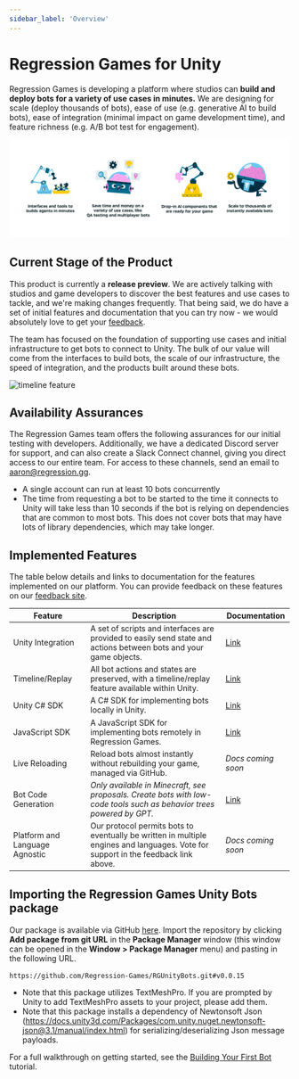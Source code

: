 ```yaml
---
sidebar_label: 'Overview'
---
```


# Regression Games for Unity

Regression Games is developing a platform where studios can **build and deploy bots for a variety of use cases in minutes.** We are designing for scale (deploy thousands of bots), ease of use (e.g. generative AI to build bots), ease of integration (minimal impact on game development time), and feature richness (e.g. A/B bot test for engagement).

![vision](img/vision.png)

## Current Stage of the Product

This product is currently a **release preview**. We are actively talking with studios and game developers to discover the best features and use cases to tackle, and we're making changes frequently. That being said, we do have
a set of initial features and documentation that you can try now - we would absolutely love to get your [feedback](https://regression-games.sleekplan.app/feedback).

The team has focused on the foundation of supporting use cases and initial infrastructure to get bots to connect to Unity. The bulk
of our value will come from the interfaces to build bots, the scale of our infrastructure, the speed of integration, and the products
built around these bots.

![timeline feature](img/replay/timeline.png)

## Availability Assurances

The Regression Games team offers the following assurances for our initial testing with developers. Additionally, we have a dedicated Discord server for support, and can also create a Slack Connect channel, giving you direct access to our entire team. For access to
these channels, send an email to [aaron@regression.gg](mailto:aaron@regression.gg).

* A single account can run at least 10 bots concurrently
* The time from requesting a bot to be started to the time it connects to Unity will take less than 10 seconds if the bot is relying on dependencies that are common to most bots. This does not cover bots that may have lots of library dependencies, which may take longer.

## Implemented Features

The table below details and links to documentation for the features implemented on our platform. You can provide feedback on these
features on our [feedback site](https://regression-games.sleekplan.app/feedback).

| **Feature**                    | **Description**                                                                                                                    | **Documentation**                                    |
|--------------------------------|------------------------------------------------------------------------------------------------------------------------------------|------------------------------------------------------|
| Unity Integration              | A set of scripts and interfaces are provided to easily send state and actions between bots and your game objects.                  | [Link](./RGBotSpawnManager)                          |
| Timeline/Replay                | All bot actions and states are preserved, with a timeline/replay feature available within Unity.                                   | [Link](./in-editor-replay)                           |
| Unity C# SDK                   | A C# SDK for implementing bots locally in Unity.                                                                                   | [Link](./creating-bots/csharp/configuration)         |
| JavaScript SDK                 | A JavaScript SDK for implementing bots remotely in Regression Games.                                                               | [Link](./creating-bots/javascript/configuration)     |
| Live Reloading                 | Reload bots almost instantly without rebuilding your game, managed via GitHub.                                                     | _Docs coming soon_                                   |
| Bot Code Generation            | _Only available in Minecraft, see proposals. Create bots with low-code tools such as behavior trees powered by GPT._                | [Link](../../../players/creating-bots/agent-builder) |
| Platform and Language Agnostic | Our protocol permits bots to eventually be written in multiple engines and languages. Vote for support in the feedback link above. | _Docs coming soon_                                   |

## Importing the Regression Games Unity Bots package

Our package is available via GitHub [here](https://github.com/Regression-Games/RGUnityBots). Import the repository by 
clicking **Add package from git URL** in the **Package Manager** window (this window can be opened
in the **Window > Package Manager** menu) and pasting in the following URL.

```
https://github.com/Regression-Games/RGUnityBots.git#v0.0.15
```

- Note that this package utilizes TextMeshPro.  If you are prompted by Unity to add TextMeshPro assets to your project, please add them.
- Note that this package installs a dependency of Newtonsoft Json (https://docs.unity3d.com/Packages/com.unity.nuget.newtonsoft-json@3.1/manual/index.html) for serializing/deserializing Json message payloads.

For a full walkthrough on getting started, see the [Building Your First Bot](../tutorials/first_tutorial) tutorial.